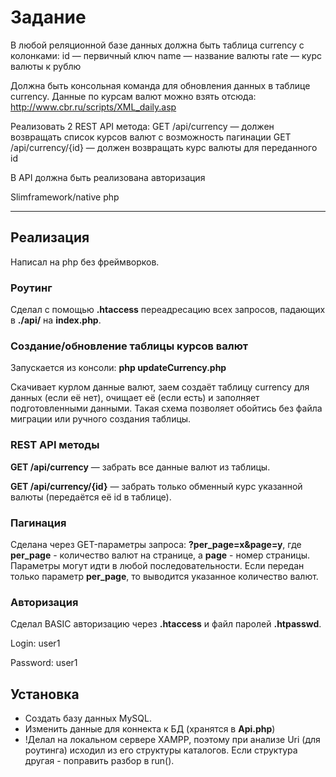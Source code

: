 # Задание
В любой реляционной базе данных должна быть таблица currency c колонками:
id — первичный ключ
name — название валюты
rate — курс валюты к рублю

Должна быть консольная команда для обновления данных в таблице currency. Данные по курсам валют можно взять отсюда: http://www.cbr.ru/scripts/XML_daily.asp

Реализовать 2 REST API метода:
GET /api/currency — должен возвращать список курсов валют с возможность пагинации
GET /api/currency/{id} — должен возвращать курс валюты для переданного id

В API должна быть реализована авторизация

Slimframework/native php

___

## Реализация

Написал на php без фреймворков.

### Роутинг
Сделал с помощью **.htaccess** переадресацию всех запросов, падающих в **./api/** на **index.php**.

### Создание/обновление таблицы курсов валют
Запускается из консоли: **php updateCurrency.php**

Скачивает курлом данные валют, заем создаёт таблицу currency для данных (если её нет), очищает её (если есть) и заполняет подготовленными данными. Такая схема позволяет обойтись без файла миграции или ручного создания таблицы.

### REST API методы
**GET /api/currency** — забрать все данные валют из таблицы.

**GET /api/currency/{id}** — забрать только обменный курс указанной валюты (передаётся её id в таблице).

### Пагинация
Сделана через GET-параметры запроса: **?per_page=x&page=y**, где **per_page** - количество валют на странице, а **page** - номер страницы. Параметры могут идти в любой последовательности. Если передан только параметр **per_page**, то выводится указанное количество валют. 

### Авторизация
Сделал BASIC авторизацию через **.htaccess** и файл паролей **.htpasswd**.

Login: user1

Password: user1

## Установка
- Создать базу данных MySQL.
- Изменить данные для коннекта к БД (хранятся в **Api.php**)
- !Делал на локальном сервере XAMPP, поэтому при анализе Uri (для роутинга) исходил из его структуры каталогов. Если структура другая - поправить разбор в run().